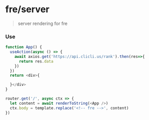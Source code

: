 # fre/server
> server rendering for fre

### Use
```js
function App() {
  useAction(async () => {
    await axios.get('https://api.clicli.us/rank').then(res=>{
      return res.data
    })
  })
  return <div>{

  }</div>
}

router.get('/', async ctx => {
  let content = await renderToString(<App />)
  ctx.body = template.replace('<!-- fre -->', content)
})
```